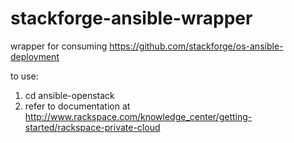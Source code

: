 stackforge-ansible-wrapper
==========================

wrapper for consuming https://github.com/stackforge/os-ansible-deployment

to use:

1. cd ansible-openstack
2. refer to documentation at http://www.rackspace.com/knowledge_center/getting-started/rackspace-private-cloud


